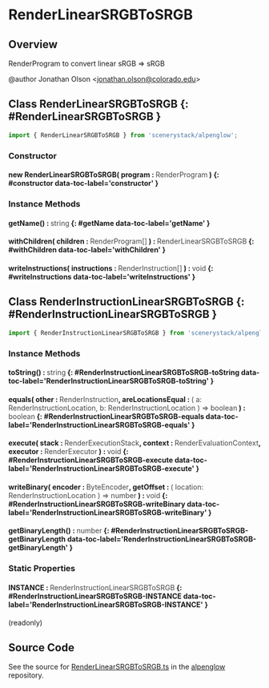 # RenderLinearSRGBToSRGB

## Overview

RenderProgram to convert linear sRGB =&gt; sRGB

@author Jonathan Olson &lt;jonathan.olson@colorado.edu&gt;

## Class RenderLinearSRGBToSRGB {: #RenderLinearSRGBToSRGB }


```js
import { RenderLinearSRGBToSRGB } from 'scenerystack/alpenglow';
```
### Constructor

#### new RenderLinearSRGBToSRGB( program : <span style="font-weight: 400; opacity: 80%;">RenderProgram</span> ) {: #constructor data-toc-label='constructor' }

### Instance Methods

#### getName() : <span style="font-weight: 400; opacity: 80%;">string</span> {: #getName data-toc-label='getName' }

#### withChildren( children : <span style="font-weight: 400; opacity: 80%;">RenderProgram[]</span> ) : <span style="font-weight: 400; opacity: 80%;">RenderLinearSRGBToSRGB</span> {: #withChildren data-toc-label='withChildren' }

#### writeInstructions( instructions : <span style="font-weight: 400; opacity: 80%;">RenderInstruction[]</span> ) : <span style="font-weight: 400; opacity: 80%;">void</span> {: #writeInstructions data-toc-label='writeInstructions' }



## Class RenderInstructionLinearSRGBToSRGB {: #RenderInstructionLinearSRGBToSRGB }


```js
import { RenderInstructionLinearSRGBToSRGB } from 'scenerystack/alpenglow';
```
### Instance Methods

#### toString() : <span style="font-weight: 400; opacity: 80%;">string</span> {: #RenderInstructionLinearSRGBToSRGB-toString data-toc-label='RenderInstructionLinearSRGBToSRGB-toString' }

#### equals( other : <span style="font-weight: 400; opacity: 80%;">RenderInstruction</span>, areLocationsEqual : <span style="font-weight: 400; opacity: 80%;">( a: RenderInstructionLocation, b: RenderInstructionLocation ) =&gt; boolean</span> ) : <span style="font-weight: 400; opacity: 80%;">boolean</span> {: #RenderInstructionLinearSRGBToSRGB-equals data-toc-label='RenderInstructionLinearSRGBToSRGB-equals' }

#### execute( stack : <span style="font-weight: 400; opacity: 80%;">RenderExecutionStack</span>, context : <span style="font-weight: 400; opacity: 80%;">RenderEvaluationContext</span>, executor : <span style="font-weight: 400; opacity: 80%;">RenderExecutor</span> ) : <span style="font-weight: 400; opacity: 80%;">void</span> {: #RenderInstructionLinearSRGBToSRGB-execute data-toc-label='RenderInstructionLinearSRGBToSRGB-execute' }

#### writeBinary( encoder : <span style="font-weight: 400; opacity: 80%;">ByteEncoder</span>, getOffset : <span style="font-weight: 400; opacity: 80%;">( location: RenderInstructionLocation ) =&gt; number</span> ) : <span style="font-weight: 400; opacity: 80%;">void</span> {: #RenderInstructionLinearSRGBToSRGB-writeBinary data-toc-label='RenderInstructionLinearSRGBToSRGB-writeBinary' }

#### getBinaryLength() : <span style="font-weight: 400; opacity: 80%;">number</span> {: #RenderInstructionLinearSRGBToSRGB-getBinaryLength data-toc-label='RenderInstructionLinearSRGBToSRGB-getBinaryLength' }

### Static Properties

#### INSTANCE : <span style="font-weight: 400; opacity: 80%;">RenderInstructionLinearSRGBToSRGB</span> {: #RenderInstructionLinearSRGBToSRGB-INSTANCE data-toc-label='RenderInstructionLinearSRGBToSRGB-INSTANCE' }

(readonly)



## Source Code

See the source for [RenderLinearSRGBToSRGB.ts](https://github.com/phetsims/alpenglow/blob/main/js/render-program/RenderLinearSRGBToSRGB.ts) in the [alpenglow](https://github.com/phetsims/alpenglow) repository.
